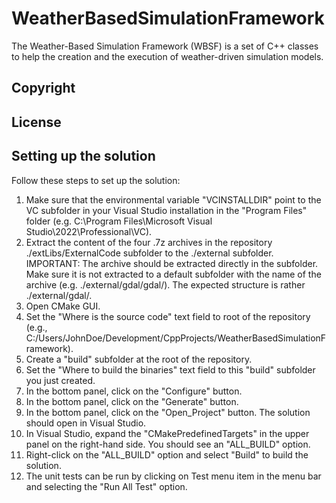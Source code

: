 

# WeatherBasedSimulationFramework

The Weather-Based Simulation Framework (WBSF) is a set of C++ classes to help the creation and the execution of weather-driven simulation models.

## Copyright


## License


## Setting up the solution

Follow these steps to set up the solution:

1. Make sure that the environmental variable "VCINSTALLDIR" point to the VC subfolder in your Visual Studio installation in the "Program Files" folder (e.g. C:\Program Files\Microsoft Visual Studio\2022\Professional\VC).
2. Extract the content of the four .7z archives in the repository ./extLibs/ExternalCode subfolder to the ./external subfolder. IMPORTANT: The archive should be extracted directly in the subfolder. Make sure it is not extracted to a default subfolder with the name of the archive (e.g. ./external/gdal/gdal/). The expected structure is rather ./external/gdal/.
3. Open CMake GUI.
4. Set the "Where is the source code" text field to root of the repository (e.g., C:/Users/JohnDoe/Development/CppProjects/WeatherBasedSimulationFramework).
5. Create a "build" subfolder at the root of the repository.
5. Set the "Where to build the binaries" text field to this "build" subfolder you just created.
6. In the bottom panel, click on the "Configure" button.
7. In the bottom panel, click on the "Generate" button.
8. In the bottom panel, click on the "Open_Project" button. The solution should open in Visual Studio.
9. In Visual Studio, expand the "CMakePredefinedTargets" in the upper panel on the right-hand side. You should see an "ALL_BUILD" option.
10. Right-click on the "ALL_BUILD" option and select "Build" to build the solution. 
11. The unit tests can be run by clicking on Test menu item in the menu bar and selecting the "Run All Test" option.

